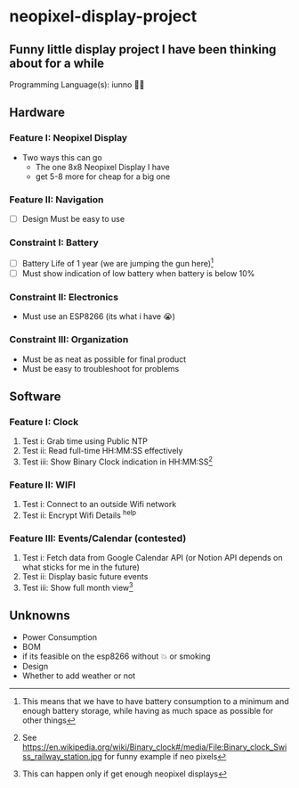 # neopixel-display-project
## Funny little display project I have been thinking about for a while
Programming Language(s): iunno 🚶‍♂️

## Hardware
### Feature I: Neopixel Display
- Two ways this can go
   - The one 8x8 Neopixel Display I have
   - get 5-8 more for cheap for a big one
 
### Feature II: Navigation
- [ ] Design Must be easy to use

### Constraint I: Battery
- [ ] Battery Life of 1 year (we are jumping the gun here)[^1]
- [ ] Must show indication of low battery when battery is below 10%

[^1]: This means that we have to have battery consumption to a minimum and enough battery storage, while having as much space as possible for other things

### Constraint II: Electronics
-  Must use an ESP8266 (its what i have 😭)

  
### Constraint III: Organization
- Must be as neat as possible for final product
- Must be easy to troubleshoot for problems


## Software

### Feature I: Clock
1. Test i: Grab time using Public NTP
2. Test ii: Read full-time HH:MM:SS effectively
3. Test iii: Show Binary Clock indication in HH:MM:SS[^2]
[^2]:See https://en.wikipedia.org/wiki/Binary_clock#/media/File:Binary_clock_Swiss_railway_station.jpg for funny example if neo pixels 

### Feature II: WIFI

1. Test i: Connect to an outside Wifi network
2. Test ii: Encrypt Wifi Details <sup>help</sup>

### Feature III: Events/Calendar (contested)
1. Test i: Fetch data from Google Calendar API (or Notion API depends on what sticks for me in the future)
2. Test ii:  Display basic future events
3. Test iii: Show full month view[^3]
[^3]: This can happen only if get enough neopixel displays

## Unknowns
- Power Consumption
- BOM
- if its feasible on the esp8266 without 💥 or smoking
- Design
- Whether to add weather or not


